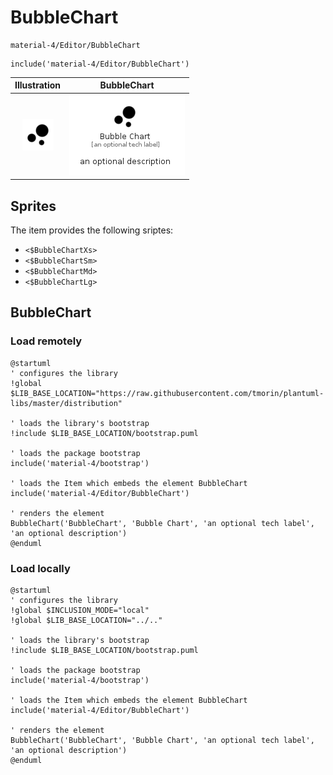 # BubbleChart


```text
material-4/Editor/BubbleChart
```

```text
include('material-4/Editor/BubbleChart')
```



| Illustration | BubbleChart |
| :---: | :---: |
| ![illustration for Illustration](../../material-4/Editor/BubbleChart.png) | ![illustration for BubbleChart](../../material-4/Editor/BubbleChart.Local.png) |



## Sprites
The item provides the following sriptes:

- `<$BubbleChartXs>`
- `<$BubbleChartSm>`
- `<$BubbleChartMd>`
- `<$BubbleChartLg>`





## BubbleChart

### Load remotely
```plantuml
@startuml
' configures the library
!global $LIB_BASE_LOCATION="https://raw.githubusercontent.com/tmorin/plantuml-libs/master/distribution"

' loads the library's bootstrap
!include $LIB_BASE_LOCATION/bootstrap.puml

' loads the package bootstrap
include('material-4/bootstrap')

' loads the Item which embeds the element BubbleChart
include('material-4/Editor/BubbleChart')

' renders the element
BubbleChart('BubbleChart', 'Bubble Chart', 'an optional tech label', 'an optional description')
@enduml
```

### Load locally
```plantuml
@startuml
' configures the library
!global $INCLUSION_MODE="local"
!global $LIB_BASE_LOCATION="../.."

' loads the library's bootstrap
!include $LIB_BASE_LOCATION/bootstrap.puml

' loads the package bootstrap
include('material-4/bootstrap')

' loads the Item which embeds the element BubbleChart
include('material-4/Editor/BubbleChart')

' renders the element
BubbleChart('BubbleChart', 'Bubble Chart', 'an optional tech label', 'an optional description')
@enduml
```


